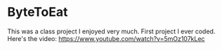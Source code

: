 # ByteToEat
This was a class project I enjoyed very much. First project I ever coded. Here's the video:
https://www.youtube.com/watch?v=5mOz107kLec
